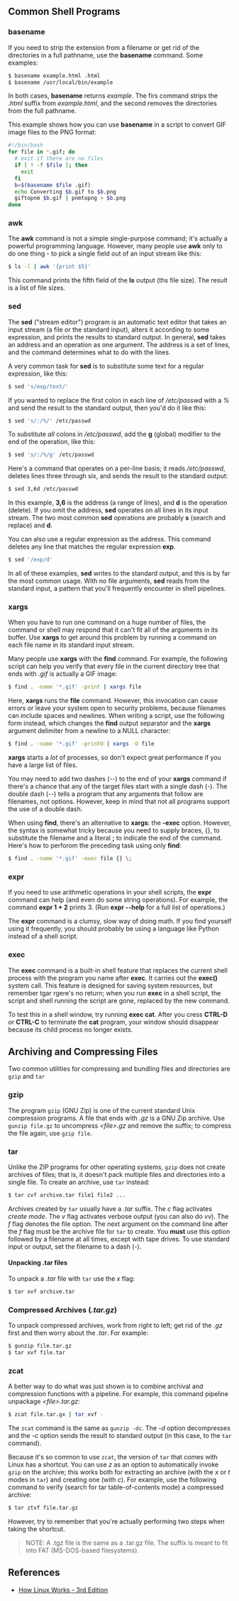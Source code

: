 ## Common Shell Programs

### basename

If you need to strip the extension from a filename or get rid of the directories in a full pathname, use the **basename** command. Some examples:

```bash
$ basename example.html .html
$ basename /usr/local/bin/example
```

In both cases, **basename** returns _example_. The firs command strips the _.html_ suffix from _example.html_, and the second removes the directories from the full pathname.

This example shows how you can use **basename** in a script to convert GIF image files to the PNG format:

```bash
#!/bin/bash
for file in *.gif; do
  # exit if there are no files
  if [ ! -f $file ]; then
    exit
  fi
  b=$(basename $file .gif)
  echo Converting $b.gif to $b.png
  giftopnm $b.gif | pnmtopng > $b.png
done
```

### awk

The **awk** command is not a simple single-purpose command; it's actually a powerful programming language. However, many people use **awk** only to do one thing - to pick a single field out of an input stream like this:

```bash
$ ls -l | awk '{print $5}'
```

This command prints the fifth field of the **ls** output (ths file size). The result is a list of file sizes.

### sed

The **sed** ("stream editor") program is an automatic text editor that takes an input stream (a file or the standard input), alters it according to some expression, and prints the results to standard output. In general, **sed** takes an address and an operation as one argument. The address is a set of lines, and the command determines what to do with the lines.

A very common task for **sed** is to substitute some text for a regular expression, like this:

```bash
$ sed 's/exp/text/'
```

If you wanted to replace the first colon in each line of _/etc/passwd_ with a _%_ and send the result to the standard output, then you'd do it like this:

```bash
$ sed 's/:/%/' /etc/passwd
```

To substitute _all_ colons in _/etc/passwd_, add the **g** (global) modifier to the end of the operation, like this:

```bash
$ sed 's/:/%/g' /etc/passwd
```

Here's a command that operates on a per-line basis; it reads _/etc/passwd_, deletes lines three through six, and sends the result to the standard output:

```bash
$ sed 3,6d /etc/passwd
```

In this example, **3,6** is the address (a range of lines), and **d** is the operation (delete). If you omit the address, **sed** operates on all lines in its input stream. The two most common **sed** operations are probably **s** (search and replace) and **d**.

You can also use a regular expression as the address. This command deletes any line that matches the regular expression **exp**.

```bash
$ sed '/exp/d'
```

In all of these examples, **sed** writes to the standard output, and this is by far the most common usage. With no file arguments, **sed** reads from the standard input, a pattern that you'll frequently encounter in shell pipelines.

### xargs

When you have to run one command on a huge number of files, the command or shell may respond that it can't fit all of the arguments in its buffer. Use **xargs** to get around this problem by running a command on each file name in its standard input stream.

Many people use **xargs** with the **find** command. For example, the following script can help you verify that every file in the current directory tree that ends with _.gif_ is actually a GIF image:

```bash
$ find . -name '*.gif' -print | xargs file
```

Here, **xargs** runs the **file** command. However, this invocation can cause errors or leave your system open to security problems, because filenames can include spaces and newlines. When writing a script, use the following form instead, which changes the **find** output separator and the **xargs** argument delimiter from a newline to a NULL character:

```bash
$ find . -name '*.gif' -printO | xargs -O file
```

**xargs** starts a _lot_ of processes, so don't expect great performance if you have a large list of files.

You may need to add two dashes (--) to the end of your **xargs** command if there's a chance that any of the target files start with a single dash (-). The double dash (--) tells a program that any arguments that follow are filenames, not options. However, keep in mind that not all programs support the use of a double dash.

When using **find**, there's an alternative to **xargs**: the **-exec** option. However, the syntax is somewhat tricky because you need to supply braces, {}, to substitute the filename and a literal **;** to indicate the end of the command. Here's how to perforom the preceding task using only **find**:

```bash
$ find . -name '*.gif' -exec file {} \;
```

### expr

If you need to use arithmetic operations in your shell scripts, the **expr** command can help (and even do some string operations). For example, the command **expr 1 + 2** prints 3. (Run **expr --help** for a full list of operations.)

The **expr** command is a clumsy, slow way of doing math. If you find yourself using it frequently, you should probably be using a language like Python instead of a shell script.

### exec

The **exec** command is a built-in shell feature that replaces the current shell process with the program you name after **exec**. It carries out the **exec()** system call. This feature is designed for saving system resources, but remember tgar rgere's no return; when you run **exec** in a shell script, the script and shell running the script are gone, replaced by the new command.

To test this in a shell window, try running **exec cat**. After you cress **CTRL-D** or **CTRL-C** to terminate the **cat** program, your window should disappear because its child process no longer exists.

## Archiving and Compressing Files

Two common utilities for compressing and bundling files and directories are `gzip` and `tar`

### gzip

The program `gzip` (GNU Zip) is one of the current standard Unix compression programs. A file that ends with _.gz_ is a GNU Zip archive. Use `gunzip file.gz` to uncompress _\<file\>.gz_ and remove the suffix; to compress the file again, use `gzip file`.

### tar

Unlike the ZIP programs for other operating systems, `gzip` does not create archives of files; that is, it doesn't pack multiple files and directories into a single file. To create an archive, use `tar` instead:

```bash
$ tar cvf archive.tar file1 file2 ...
```

Archives created by `tar` usually have a _.tar_ suffix. The _c_ flag activates _create mode_. The _v_ flag activates verbose output (you can also do _vv_). The _f_ flag denotes the file option. The next argument on the command line after the _f_ flag must be the archive file for `tar` to create. You **must** use this option followed by a filename at all times, except with tape drives. To use standard input or output, set the filename to a dash (-).

#### Unpacking .tar files

To unpack a _.tar_ file with `tar` use the _x_ flag:

```bash
$ tar xvf archive.tar
```

### Compressed Archives (_.tar.gz_)

To unpack compressed archives, work from right to left; get rid of the _.gz_ first and then worry about the _.tar_. For example:

```bash
$ gunzip file.tar.gz
$ tar xvf file.tar
```

### zcat

A better way to do what was just shown is to combine archival and compression functions with a pipeline. For example, this command pipeline unpackage _\<file\>.tar.gz_:

```bash
$ zcat file.tar.gx | tar xvf -
```

The `zcat` command is the same as `gunzip -dc`. The _-d_ option decompresses and the _-c_ option sends the result to standard output (in this case, to the `tar` command).

Because it's so common to use `zcat`, the version of `tar` that comes with Linux has a shortcut. You can use _z_ as an option to automatically invoke `gzip` on the archive; this works both for extracting an archive (with the _x_ or _t_ modes in `tar`) and creating one (with _c_). For example, use the following command to verify (search for tar table-of-contents mode) a compressed archive:

```bash
$ tar ztvf file.tar.gz
```

However, try to remember that you're actually performing two steps when taking the shortcut.

> NOTE: A .tgz file is the same as a .tar.gz file. The suffix is meant to fit into FAT (MS-DOS-based filesystems).

## References

- [How Linux Works - 3rd Edition](https://nostarch.com/howlinuxworks3)
